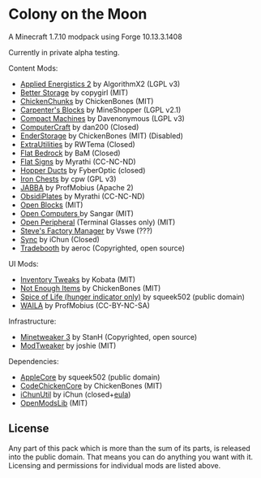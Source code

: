 Colony on the Moon
==================

A Minecraft 1.7.10 modpack using Forge 10.13.3.1408

Currently in private alpha testing.

Content Mods:

- [Applied Energistics 2](http://ae-mod.info/) by AlgorithmX2 (LGPL v3)
- [Better Storage](http://www.minecraftforum.net/forums/mapping-and-modding/minecraft-mods/wip-mods/1442380-betterstorage-0-13-1-126-wip) by copygirl (MIT)
- [ChickenChunks](http://www.minecraftforum.net/forums/mapping-and-modding/minecraft-mods/1279956-chickenbones-mods) by ChickenBones (MIT)
- [Carpenter's Blocks](http://www.minecraftforum.net/forums/mapping-and-modding/minecraft-mods/1288875-carpenters-blocks) by MineShopper (LGPL v2.1)
- [Compact Machines](http://www.minecraftforum.net/forums/mapping-and-modding/minecraft-mods/wip-mods/2220422-compact-machines-v1-18) by Davenonymous (LGPL v3)
- [ComputerCraft](http://www.computercraft.info/) by dan200 (Closed)
- [EnderStorage](http://www.minecraftforum.net/forums/mapping-and-modding/minecraft-mods/1279956-chickenbones-mods) by ChickenBones (MIT) (Disabled)
- [ExtraUtilities](http://www.minecraftforum.net/forums/mapping-and-modding/minecraft-mods/wip-mods/1443963-extra-utilities-v1-1-0k) by RWTema (Closed)
- [Flat Bedrock](http://www.minecraftforum.net/forums/mapping-and-modding/minecraft-mods/1278764-1-5-2-bams-mods-now-also-for-1-4-7) by BaM (Closed)
- [Flat Signs](http://forum.feed-the-beast.com/threads/myrathis-mod-compendium.18505/) by Myrathi (CC-NC-ND)
- [Hopper Ducts](http://www.minecraftforum.net/forums/mapping-and-modding/minecraft-mods/1291075-1-5-x-1-6-x-1-7-x-1-8-hopper-ducts-mod) by FyberOptic (closed)
- [Iron Chests](http://www.minecraftforum.net/forums/mapping-and-modding/minecraft-mods/1280827-1-5-and-up-forge-universal-ironchests-5-0) by cpw (GPL v3)
- [JABBA](http://www.minecraftforum.net/forums/mapping-and-modding/minecraft-mods/1292942-1-7-2-1-6-4-jabba-1-1-3-just-another-better) by ProfMobius (Apache 2)
- [ObsidiPlates](http://forum.feed-the-beast.com/threads/myrathis-mod-compendium.18505/) by Myrathi (CC-NC-ND)
- [Open Blocks](http://www.openmods.info/) (MIT)
- [Open Computers ](http://www.minecraftforum.net/forums/mapping-and-modding/minecraft-mods/1293018-opencomputers-v1-5-9) by Sangar (MIT)
- [Open Peripheral](http://www.openmods.info/) (Terminal Glasses only) (MIT)
- [Steve's Factory Manager](http://stevesfactorymanager.wikispaces.com/) by Vswe (???)
- [Sync](http://ichun.us/mods/sync/) by iChun (Closed)
- [Tradebooth](http://www.minecraftforum.net/forums/mapping-and-modding/minecraft-mods/wip-mods/1443329-smp-trade-booth-mod) by aeroc (Copyrighted, open source)

UI Mods:

- [Inventory Tweaks](https://inventory-tweaks.readthedocs.org/en/latest/) by Kobata (MIT)
- [Not Enough Items](http://www.minecraftforum.net/forums/mapping-and-modding/minecraft-mods/1279956-chickenbones-mods) by ChickenBones (MIT)
- [Spice of Life (hunger indicator only)](http://www.minecraftforum.net/forums/mapping-and-modding/minecraft-mods/2091809-the-spice-of-life-encouraging-dietary-variety) by squeek502 (public domain)
- [WAILA](http://www.minecraftforum.net/forums/mapping-and-modding/minecraft-mods/1289765-waila-1-5-2) by ProfMobius (CC-BY-NC-SA)

Infrastructure:

- [Minetweaker 3](http://www.minecraftforum.net/forums/mapping-and-modding/minecraft-mods/1290366-1-6-4-1-7-x-minetweaker-3-customize-your) by StanH (Copyrighted, open source)
- [ModTweaker](http://www.minecraftforum.net/forums/mapping-and-modding/minecraft-mods/wip-mods/2093121-1-7-x-modtweaker-0-5d-minetweaker-addon) by joshie (MIT)

Dependencies:

- [AppleCore](http://www.minecraftforum.net/forums/mapping-and-modding/minecraft-mods/2091809-the-spice-of-life-encouraging-dietary-variety) by squeek502 (public domain)
- [CodeChickenCore](http://www.minecraftforum.net/forums/mapping-and-modding/minecraft-mods/1279956-chickenbones-mods) by ChickenBones (MIT)
- [iChunUtil](http://ichun.us/mods/ichunutil/) by iChun (closed+[eula](http://ichun.us/mods/ichunutil/end-user-license-agreement/))
- [OpenModsLib](http://www.openmods.info/) (MIT)

License
-------
Any part of this pack which is more than the sum of its parts, is released into the public domain. That means you can do anything you want with it. Licensing and permissions for individual mods are listed above.
